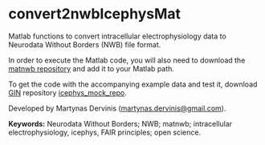# convert2nwbIcephysMat
Matlab functions to convert intracellular electrophysiology data to Neurodata Without Borders (NWB) file format.

In order to execute the Matlab code, you will also need to download the [matnwb repository](https://github.com/NeurodataWithoutBorders/matnwb) and add it to your Matlab path.

To get the code with the accompanying example data and test it, download [GIN](https://gin.g-node.org/G-Node/Info/wiki) repository [icephys_mock_repo](https://gin.g-node.org/dervinism/icephys_mock_repo).

Developed by Martynas Dervinis (martynas.dervinis@gmail.com).

**Keywords:** Neurodata Without Borders; NWB; matnwb; intracellular electrophysiology, icephys, FAIR principles; open science.